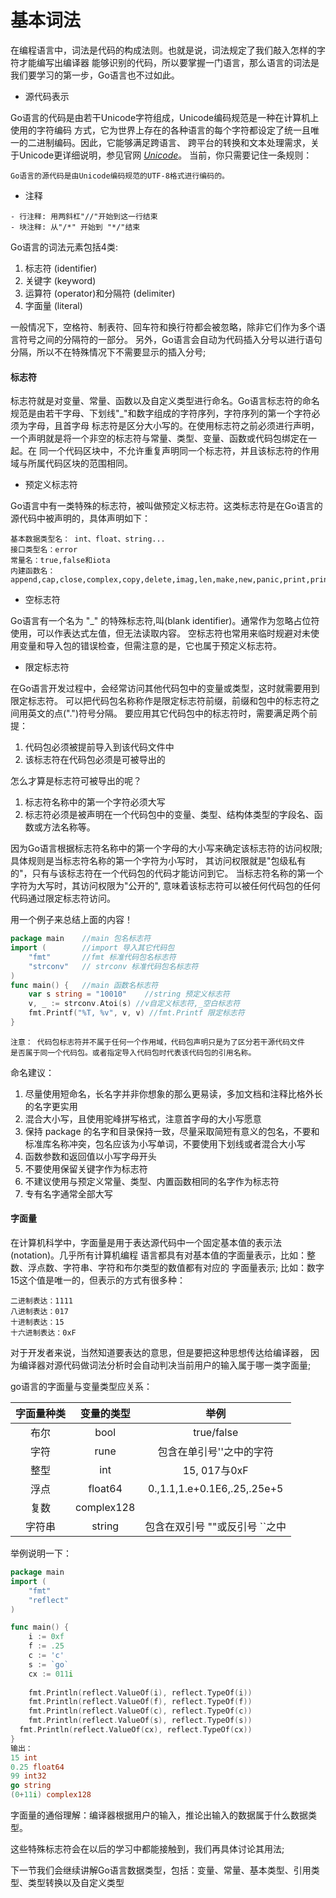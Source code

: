 # 基本词法

在编程语言中，词法是代码的构成法则。也就是说，词法规定了我们敲入怎样的字符才能编写出编译器
能够识别的代码，所以要掌握一门语言，那么语言的词法是我们要学习的第一步，Go语言也不过如此。


- 源代码表示

Go语言的代码是由若干Unicode字符组成，Unicode编码规范是一种在计算机上使用的字符编码
方式，它为世界上存在的各种语言的每个字符都设定了统一且唯一的二进制编码。因此，它能够满足跨语言、
跨平台的转换和文本处理需求，关于Unicode更详细说明，参见官网 *[Unicode](http://www.unicode.org)*。
当前，你只需要记住一条规则：
```text
Go语言的源代码是由Unicode编码规范的UTF-8格式进行编码的。
```
- 注释

```text
- 行注释: 用两斜杠"//"开始到这一行结束
- 块注释: 从"/*" 开始到 "*/"结束
```

Go语言的词法元素包括4类: 

1. 标志符 (identifier)
2. 关键字 (keyword)
3. 运算符 (operator)和分隔符 (delimiter)
4. 字面量 (literal)

一般情况下，空格符、制表符、回车符和换行符都会被忽略，除非它们作为多个语言符号之间的分隔符的一部分。
另外，Go语言会自动为代码插入分号以进行语句分隔，所以不在特殊情况下不需要显示的插入分号;


#### 标志符
标志符就是对变量、常量、函数以及自定义类型进行命名。Go语言标志符的命名规范是由若干字母、下划线"_"和数字组成的字符序列，字符序列的第一个字符必须为字母，且首字母
标志符是区分大小写的。在使用标志符之前必须进行声明，一个声明就是将一个非空的标志符与常量、类型、变量、函数或代码包绑定在一起。在
同一个代码区块中，不允许重复声明同一个标志符，并且该标志符的作用域与所属代码区块的范围相同。

- 预定义标志符

Go语言中有一类特殊的标志符，被叫做预定义标志符。这类标志符是在Go语言的源代码中被声明的，具体声明如下：
```text
基本数据类型名： int、float、string...
接口类型名：error
常量名：true,false和iota
内建函数名：append,cap,close,complex,copy,delete,imag,len,make,new,panic,print,println,real,recover
```

- 空标志符

Go语言有一个名为 "_" 的特殊标志符,叫(blank identifier)。通常作为忽略占位符使用，可以作表达式左值，但无法读取内容。
空标志符也常用来临时规避对未使用变量和导入包的错误检查，但需注意的是，它也属于预定义标志符。


- 限定标志符

在Go语言开发过程中，会经常访问其他代码包中的变量或类型，这时就需要用到限定标志符。
可以把代码包名称称作是限定标志符前缀，前缀和包中的标志符之间用英文的点(".")符号分隔。
要应用其它代码包中的标志符时，需要满足两个前提：

  1. 代码包必须被提前导入到该代码文件中
  2. 该标志符在代码包必须是可被导出的

怎么才算是标志符可被导出的呢？

  1. 标志符名称中的第一个字符必须大写
  2. 标志符必须是被声明在一个代码包中的变量、类型、结构体类型的字段名、函数或方法名称等。

因为Go语言根据标志符名称中的第一个字母的大小写来确定该标志符的访问权限;具体规则是当标志符名称的第一个字符为小写时，
其访问权限就是"包级私有的"，只有与该标志符在一个代码包的代码才能访问到它。
当标志符名称的第一个字符为大写时，其访问权限为"公开的", 意味着该标志符可以被任何代码包的任何代码通过限定标志符访问。

用一个例子来总结上面的内容！
```go
package main    //main 包名标志符
import (        //import 导入其它代码包
	"fmt"       //fmt 标准代码包名标志符
	"strconv"   // strconv 标准代码包名标志符
)
func main() {   //main 函数名标志符
	var s string = "10010"    //string 预定义标志符
    v, _ := strconv.Atoi(s) //v自定义标志符,_空白标志符
	fmt.Printf("%T, %v", v, v) //fmt.Printf 限定标志符
}
```

```text
注意： 代码包标志符并不属于任何一个作用域，代码包声明只是为了区分若干源代码文件
是否属于同一个代码包。或者指定导入代码包时代表该代码包的引用名称。
```

命名建议：
  1. 尽量使用短命名，长名字并非你想象的那么更易读，多加文档和注释比格外长的名字更实用
  2. 混合大小写，且使用驼峰拼写格式，注意首字母的大小写愿意
  3. 保持 package 的名字和目录保持一致，尽量采取简短有意义的包名，不要和标准库名称冲突，包名应该为小写单词，不要使用下划线或者混合大小写
  4. 函数参数和返回值以小写字母开头
  5. 不要使用保留关键字作为标志符
  6. 不建议使用与预定义常量、类型、内置函数相同的名字作为标志符
  7. 专有名字通常全部大写

#### 字面量

在计算机科学中，字面量是用于表达源代码中一个固定基本值的表示法(notation)。几乎所有计算机编程
语言都具有对基本值的字面量表示，比如：整数、浮点数、字符串、字符和布尔类型的数值都有对应的
字面量表示;
比如：数字15这个值是唯一的，但表示的方式有很多种：
```
二进制表达：1111
八进制表达：017
十进制表达：15
十六进制表达：0xF
```
对于开发者来说，当然知道要表达的意思，但是要把这种思想传达给编译器，
因为编译器对源代码做词法分析时会自动判决当前用户的输入属于哪一类字面量;

go语言的字面量与变量类型应关系：

| 字面量种类 | 变量的类型 | 举例 |
| :--------: |:--------:|:-----:|
| 布尔 | bool | true/false |
| 字符 | rune |包含在单引号''之中的字符|
| 整型 | int | 15, 017与0xF |
| 浮点 | float64 |0.,1.1,1.e+0.1E6,.25,.25e+5|
| 复数 | complex128 | |
| 字符串 | string |包含在双引号 ""或反引号 ``之中|

举例说明一下：

```go
package main
import (
	"fmt"
	"reflect"
)

func main() {
	i := 0xf
	f := .25
	c := 'c'
	s := `go`
	cx := 011i
	
	fmt.Println(reflect.ValueOf(i), reflect.TypeOf(i))
	fmt.Println(reflect.ValueOf(f), reflect.TypeOf(f))
	fmt.Println(reflect.ValueOf(c), reflect.TypeOf(c))
	fmt.Println(reflect.ValueOf(s), reflect.TypeOf(s))
  fmt.Println(reflect.ValueOf(cx), reflect.TypeOf(cx))
}
输出：
15 int
0.25 float64
99 int32
go string
(0+11i) complex128
```

字面量的通俗理解：编译器根据用户的输入，推论出输入的数据属于什么数据类型。

这些特殊标志符会在以后的学习中都能接触到，我们再具体讨论其用法;

下一节我们会继续讲解Go语言数据类型，包括：变量、常量、基本类型、引用类型、类型转换以及自定义类型
